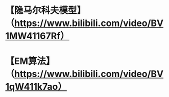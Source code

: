 # 【隐马尔科夫模型】（https://www.bilibili.com/video/BV1MW41167Rf）
# 【EM算法】（https://www.bilibili.com/video/BV1qW411k7ao）
